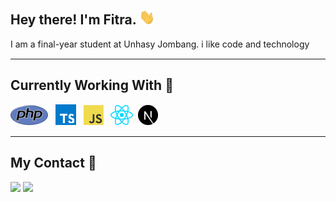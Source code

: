 <h2> Hey there! I'm Fitra. <img src="./img/Hi.gif" width="25"></h2>
I am a final-year student at Unhasy Jombang. i like code and technology 
<hr style="margin-top: 15px;margin-bottom: 15px">   

<h2> Currently Working With 🚀</h2>
<span><img src="./img/php.png"/></span> &nbsp;
<span><img src="./img/typescript.png"/></span> &nbsp;
<span><img src="./img/javascript.png"/></span> &nbsp;
<span><img src="./img/react.png"/></span>&nbsp;
<span><img src="./img/nextjs.png"/></span>&nbsp;
<hr style="margin-top: 15px;margin-bottom: 15px">   

<!-- <h2> Currently Learning 📚</h2> -->
<!-- <hr style="margin-top: 15px;margin-bottom: 15px">    -->


<h2> My Contact 👦</h2>
<a href="https://www.instagram.com/fitra36_"><img src="https://img.shields.io/badge/Instagram-DD2476?style=for-the-badge&logo=instagram&logoColor=white"/></a>
<a href="https://www.linkedin.com/in/rizki36"><img src="https://img.shields.io/badge/linkedin-0077B5?style=for-the-badge&logo=linkedin&logoColor=white"/></a>
